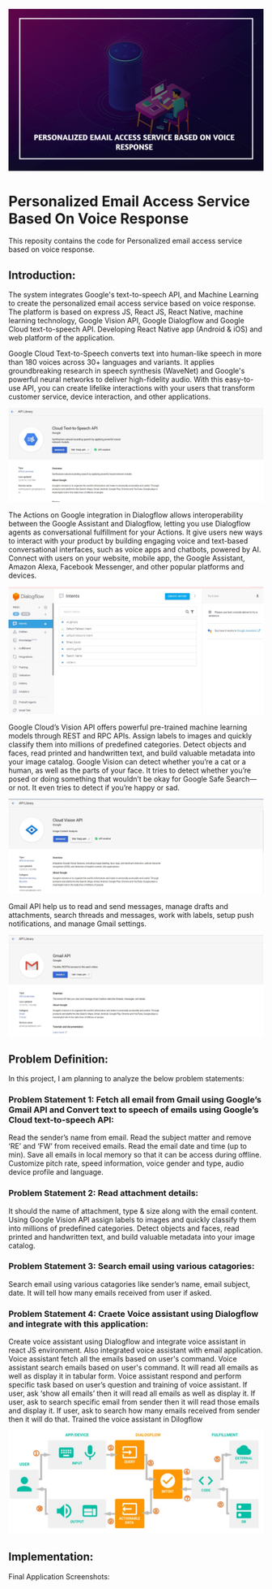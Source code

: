 ![Title-image](https://github.com/nitish1310/Personalized-email-access-service-based-on-voice-response/blob/master/Images/Title-Image.jpg)

# Personalized Email Access Service Based On Voice Response
This reposity contains the code for Personalized email access service based on voice response.

## Introduction:

The system integrates Google's text-to-speech API, and Machine Learning to create the personalized email access service based on voice response. The platform is based on express JS, React JS, React Native, machine learning technology, Google Vision API, Google Dialogflow and Google Cloud text-to-speech API. Developing React Native app (Android & iOS) and web platform of the application.

Google Cloud Text-to-Speech converts text into human-like speech in more than 180 voices across 30+ languages and variants. It applies groundbreaking research in speech synthesis (WaveNet) and Google's powerful neural networks to deliver high-fidelity audio. With this easy-to-use API, you can create lifelike interactions with your users that transform customer service, device interaction, and other applications.

![Google-Text-to-Speech-image](https://github.com/nitish1310/Personalized-email-access-service-based-on-voice-response/blob/master/Images/Google-Text-to-Speech-API.JPG)

The Actions on Google integration in Dialogflow allows interoperability between the Google Assistant and Dialogflow, letting you use Dialogflow agents as conversational fulfillment for your Actions. It give users new ways to interact with your product by building engaging voice and text-based conversational interfaces, such as voice apps and chatbots, powered by AI. Connect with users on your website, mobile app, the Google Assistant, Amazon Alexa, Facebook Messenger, and other popular platforms and devices.

![Dialogflow-image](https://github.com/nitish1310/Personalized-email-access-service-based-on-voice-response/blob/master/Images/Dialogflow.JPG)

Google Cloud’s Vision API offers powerful pre-trained machine learning models through REST and RPC APIs. Assign labels to images and quickly classify them into millions of predefined categories. Detect objects and faces, read printed and handwritten text, and build valuable metadata into your image catalog. Google Vision can detect whether you’re a cat or a human, as well as the parts of your face. It tries to detect whether you’re posed or doing something that wouldn’t be okay for Google Safe Search—or not. It even tries to detect if you’re happy or sad.

![Google-Vision-API-image](https://github.com/nitish1310/Personalized-email-access-service-based-on-voice-response/blob/master/Images/Google-Vision-API.JPG)

Gmail API help us to read and send messages, manage drafts and attachments, search threads and messages, work with labels, setup push notifications, and manage Gmail settings. 

![Gmail-API-image](https://github.com/nitish1310/Personalized-email-access-service-based-on-voice-response/blob/master/Images/Gmail-API.JPG)

## Problem Definition:
In this project, I am planning to analyze the below problem statements:

### Problem Statement 1: Fetch all email from Gmail using Google’s Gmail API and Convert text to speech of emails using Google’s Cloud text-to-speech API:
Read the sender’s name from email. Read the subject matter and remove ‘RE’ and ‘FW’ from received emails. Read the email date and time (up to min). Save all emails in local memory so that it can be access during offline. Customize pitch rate, speed information, voice gender and type, audio device profile and language.

### Problem Statement 2: Read attachment details:
It should the name of attachment, type & size along with the email content. Using Google Vision API assign labels to images and quickly classify them into millions of predefined categories. Detect objects and faces, read printed and handwritten text, and build valuable metadata into your image catalog.

### Problem Statement 3: Search email using various catagories:
Search email using various catagories like sender’s name, email subject, date. It will tell how many emails received from user if asked. 

### Problem Statement 4: Craete Voice assistant using Dialogflow and integrate with this application:
Create voice assistant using Dialogflow and integrate voice assistant in react JS environment. Also integrated voice assistant with email application. Voice assistant fetch all the emails based on user's command. Voice assistant search emails based on user's command.
It will read all emails as well as display it in tabular form. Voice assistant respond and perform specific task based on user’s question and training of voice assistant. If user, ask ‘show all emails’ then it will read all emails as well as display it. If user, ask to search specific email from sender then it will read those emails and display it. If user, ask to search how many emails received from sender then it will do that. Trained the voice assistant in Dilogflow 

![Dialogflow-Workflow-image](https://github.com/nitish1310/Personalized-email-access-service-based-on-voice-response/blob/master/Images/Dialogflow-workflow.jpg)


## Implementation:

Final Application Screenshots:





 








